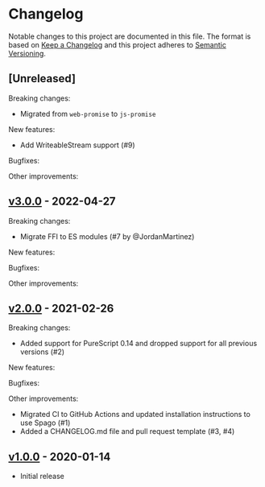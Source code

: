 # Changelog

Notable changes to this project are documented in this file. The format is based on [Keep a Changelog](https://keepachangelog.com/en/1.0.0/) and this project adheres to [Semantic Versioning](https://semver.org/spec/v2.0.0.html).

## [Unreleased]

Breaking changes:
- Migrated from `web-promise` to `js-promise`

New features:
 - Add WriteableStream support (#9)

Bugfixes:

Other improvements:

## [v3.0.0](https://github.com/purescript-web/purescript-web-streams/releases/tag/v3.0.0) - 2022-04-27

Breaking changes:
- Migrate FFI to ES modules (#7 by @JordanMartinez)

New features:

Bugfixes:

Other improvements:

## [v2.0.0](https://github.com/purescript-web/purescript-web-streams/releases/tag/v2.0.0) - 2021-02-26

Breaking changes:
- Added support for PureScript 0.14 and dropped support for all previous versions (#2)

New features:

Bugfixes:

Other improvements:
- Migrated CI to GitHub Actions and updated installation instructions to use Spago (#1)
- Added a CHANGELOG.md file and pull request template (#3, #4)

## [v1.0.0](https://github.com/purescript-web/purescript-web-streams/releases/tag/v1.0.0) - 2020-01-14

- Initial release
